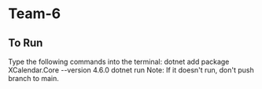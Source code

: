 # Team-6
## To Run
Type the following commands into the terminal:
    dotnet add package XCalendar.Core --version 4.6.0
    dotnet run
Note: If it doesn't run, don't push branch to main.